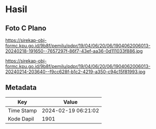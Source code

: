 # Hasil

## Foto C Plano

https://sirekap-obj-formc.kpu.go.id/9b8f/pemilu/pdpr/19/04/06/20/06/1904062006013-20240218-191650--7657297f-86f7-43ef-aa36-0d111033f886.jpg

https://sirekap-obj-formc.kpu.go.id/9b8f/pemilu/pdpr/19/04/06/20/06/1904062006013-20240214-203640--f9cc628f-b1c2-4219-a350-c94c15f81993.jpg


## Metadata

| Key        | Value               |
| ---------- | ------------------- |
| Time Stamp | 2024-02-19 06:21:02 |
| Kode Dapil | 1901                |



